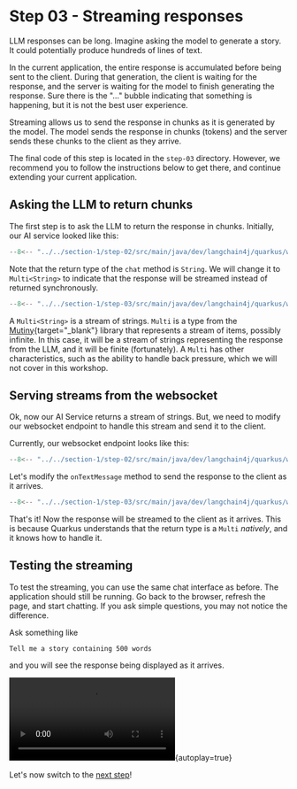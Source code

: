 # Step 03 - Streaming responses

LLM responses can be long.
Imagine asking the model to generate a story. It could potentially produce hundreds of lines of text.

In the current application, the entire response is accumulated before being sent to the client.
During that generation, the client is waiting for the response, and the server is waiting for the model to finish generating the response.
Sure there is the "..." bubble indicating that something is happening, but it is not the best user experience.

Streaming allows us to send the response in chunks as it is generated by the model.
The model sends the response in chunks (tokens) and the server sends these chunks to the client as they arrive.

The final code of this step is located in the `step-03` directory.
However, we recommend you to follow the instructions below to get there, and continue extending your current application.

## Asking the LLM to return chunks

The first step is to ask the LLM to return the response in chunks.
Initially, our AI service looked like this:

```java title="CustomerSupportAgent.java"
--8<-- "../../section-1/step-02/src/main/java/dev/langchain4j/quarkus/workshop/CustomerSupportAgent.java"
```

Note that the return type of the `chat` method is `String`.
We will change it to `Multi<String>` to indicate that the response will be streamed instead of returned synchronously.

```java hl_lines="11" title="CustomerSupportAgent.java"
--8<-- "../../section-1/step-03/src/main/java/dev/langchain4j/quarkus/workshop/CustomerSupportAgent.java"
```

A `Multi<String>` is a stream of strings.
`Multi` is a type from the [Mutiny](https://smallrye.io/smallrye-mutiny/latest/){target="_blank"} library that represents a stream of items, possibly infinite.
In this case, it will be a stream of strings representing the response from the LLM, and it will be finite (fortunately).
A `Multi` has other characteristics, such as the ability to handle back pressure, which we will not cover in this workshop.

## Serving streams from the websocket

Ok, now our AI Service returns a stream of strings.
But, we need to modify our websocket endpoint to handle this stream and send it to the client.

Currently, our websocket endpoint looks like this:

```java title="CustomerSupportAgentWebSocket.java"
--8<-- "../../section-1/step-02/src/main/java/dev/langchain4j/quarkus/workshop/CustomerSupportAgentWebSocket.java"
```

Let's modify the `onTextMessage` method to send the response to the client as it arrives.

```java hl_lines="22-25" title="CustomerSupportAgentWebSocket.java"
--8<-- "../../section-1/step-03/src/main/java/dev/langchain4j/quarkus/workshop/CustomerSupportAgentWebSocket.java"
```

That's it!
Now the response will be streamed to the client as it arrives.
This is because Quarkus understands that the return type is a `Multi` _natively_, and it knows how to handle it.

## Testing the streaming

To test the streaming, you can use the same chat interface as before.
The application should still be running. Go back to the browser, refresh the page, and start chatting.
If you ask simple questions, you may not notice the difference.

Ask something like

```
Tell me a story containing 500 words
```

and you will see the response being displayed as it arrives.

![type:video](../images/streaming.mp4){autoplay=true}

Let's now switch to the [next step](./step-04.md)!

